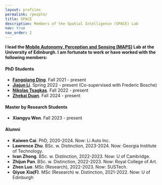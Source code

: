 ```yaml
---
layout: profiles
permalink: /people/
title: SPACE
description: Members of the Spatial Intelligence (SPACE) Lab
nav: true
nav_order: 2
---
```


**I lead the [Mobile Autonomy, Perception and Sensing (MAPS)](https://maps-lab.github.io/) Lab at the University of Edinburgh. I am fortunate to work or have worked with the following members:** 

<!-- <section>
  <h4> PostDoc </h4>
  <ul>
        <li>
            <a href="https://www.csc.liv.ac.uk/~ramdrop/"  target="_blank"><strong>Kaiwen Cai</strong></a>. Fall 2023 - present
        </li>
  </ul>
</section> -->

<section>
  <h4>PhD Students</h4>
  <ul>
        <li>
            <a href="https://toytiny.github.io/"  target="_blank"><strong>Fangqiang Ding</strong></a>. Fall 2021 - present
        </li>
        <li>
            <a href="https://christopherlu.github.io/"  target="_blank"><strong>Jiajun Li</strong></a>. Spring 2022 - present (Co-supervised with Frederic Bosche)
        </li>
        <li>
            <a href="https://tsagkas.github.io/"  target="_blank"><strong>Nikolas Tsagkas</strong></a>. Fall 2022 - present
        </li>
        <li>
            <a href="https://christopherlu.github.io/"  target="_blank"><strong>Zhekai Duan</strong></a>. Fall 2024 - present
        </li>  
  </ul>
</section>

<section>
  <h4> Master by Research Students</h4>
  <ul>
        <li>
            <strong>Xiangyu Wen</strong>. Fall 2023 - present
        </li>
  </ul>
</section>

<!-- <section>
  <h4> Undergraduate Students </h4>
  <ul>
        <li>
            <strong>Zhekai Duan</strong>. Summer 2023 - present
        </li>
        <li>
            <strong>Lawrence Zhu</strong>. Summer 2023 - present
        </li>
        <li>
            <strong>Haobo Yang</strong>. Summer 2023 - present
        </li>
        <li>
            <strong>Ao Shen</strong>. Summer 2023 - present
        </li>
        <li>
            <strong>Xinyuan Cui</strong>. Summer 2023 - present
        </li>
  </ul>
</section> -->

<!-- <section>
  <h4> Research Visitor </h4>
  <ul>
        <li>
            <a href="https://www.firelabxy.com/tianhang-zhang"  target="_blank"><strong>Tianhang Zhang (PhD)</strong></a>. May 2023 - present
        </li>
  </ul>
</section> -->


<section>
  <h4>Alumni</h4>
  <ul>
        <li>
            <strong>Kaiwen Cai</strong>. PhD, 2020-2024. Now: Li Auto Inc.
        </li>
        <li>
            <strong>Lawrence Zhu</strong>. BSc. w. Distinction, 2023-2024. Now: Georgia Institute of Technology.
        </li>
        <li>
            <strong>Ivan Zhong</strong>. BSc. w. Distinction, 2022-2023. Now: U of Cambridge.
        </li>
        <li>
            <strong>Zhijun Pan</strong>. BSc. w. Distinction, 2022-2023. Now: Royal College of Art.
        </li>
        <li>
            <strong>Zhen Luo</strong>. MSc (Research), 2022-2023. Now: SUSTech.
        </li>
        <li>
            <strong>Qiyue Xia(F)</strong>. MSc (Research) w. Distinction, 2021-2022. Now: U of Edinburgh
        </li>
<!--         <li>
            <strong>Nout Kleef</strong>. BSc. w. Distinction, 2021-2022. Now: U of Oxford
        </li>
        <li>
            <strong>Mingxuan Liu</strong>. MSc w. Distinction, 2019-2020. Now: SAIC MOTOR
        </li> -->
  </ul>
</section>
